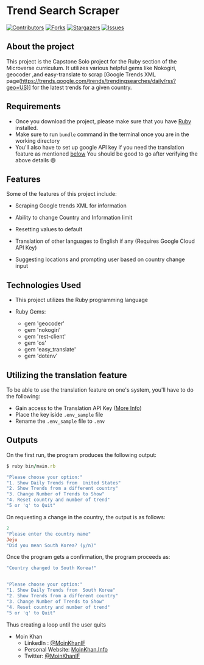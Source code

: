 # Trend Search Scraper

[![Contributors][contributors-shield]][contributors-url]
[![Forks][forks-shield]][forks-url]
[![Stargazers][stars-shield]][stars-url]
[![Issues][issues-shield]][issues-url]

## About the project

This project is the Capstone Solo project for the Ruby section of the Microverse curriculum. It utilizes various helpful gems like Nokogiri, geocoder ,and easy-translate to scrap [Google Trends XML page(<https://trends.google.com/trends/trendingsearches/daily/rss?geo=US)>] for the latest trends for a given country.

## Requirements

- Once you download the project, please make sure that you have [Ruby](https://www.ruby-lang.org/en/) installed.
- Make sure to run `bundle` command in the terminal once you are in the working directory
- You'll also have to set up google API key if you need the translation feature as mentioned [below](#utilizing-the-translation-feature)
You should be good to go after verifying the above details 😄

## Features

Some of the features of this project include:

- Scraping Google trends XML for information

- Ability to change Country and Information limit

- Resetting values to default

- Translation of other languages to English if any (Requires Google Cloud API Key)

- Suggesting locations and prompting user based on country change input

## Technologies Used

- This project utilizes the Ruby programming language

- Ruby Gems:

  - gem 'geocoder'
  - gem 'nokogiri'
  - gem 'rest-client'
  - gem 'os'
  - gem 'easy_translate'
  - gem 'dotenv'

## Utilizing the translation feature

To be able to use the translation feature on one's system, you'll have to do the following:

- Gain access to the Translation API Key ([More Info](https://cloud.google.com/translate/))
- Place the key iside `.env_sample` file
- Rename the `.env_sample` file to `.env`

## Outputs

On the first run, the program produces the following output:

```ruby
$ ruby bin/main.rb

"Please choose your option:"
"1. Show Daily Trends from  United States"
"2. Show Trends from a different country"
"3. Change Number of Trends to Show"
"4. Reset country and number of trend"
"5 or 'q' to Quit"
```

On requesting a change in the country, the output is as follows:

```ruby
2
"Please enter the country name"
Jeju
"Did you mean South Korea? (y/n)"
```

Once the program gets a confirmation, the program proceeds as:

```ruby
"Country changed to South Korea!"


"Please choose your option:"
"1. Show Daily Trends from  South Korea"
"2. Show Trends from a different country"
"3. Change Number of Trends to Show"
"4. Reset country and number of trend"
"5 or 'q' to Quit"
```

Thus creating a loop until the user quits
<!-- 

## Testing

## Test Output

## Contributors -->

- Moin Khan
  - LinkedIn : [@MoinKhanIF](https://www.linkedin.com/in/moinkhanif/)
  - Personal Website: [MoinKhan.Info](https://moinkhan.info)
  - Twitter: [@MoinKhanIF](https://twitter.com/MoinKhanIF)
  
<!-- MARKDOWN LINKS & IMAGES -->

[contributors-shield]: https://img.shields.io/github/contributors/moinkhanif/enumerables.svg?style=flat-square
[contributors-url]: https://github.com/moinkhanif/enumerables/graphs/contributors
[forks-shield]: https://img.shields.io/github/forks/moinkhanif/enumerables.svg?style=flat-square
[forks-url]: https://github.com/moinkhanif/enumerables/network/members
[stars-shield]: https://img.shields.io/github/stars/moinkhanif/enumerables.svg?style=flat-square
[stars-url]: https://github.com/moinkhanif/enumerables/stargazers
[issues-shield]: https://img.shields.io/github/issues/moinkhanif/enumerables.svg?style=flat-square
[issues-url]: https://github.com/moinkhanif/enumerables/issues
